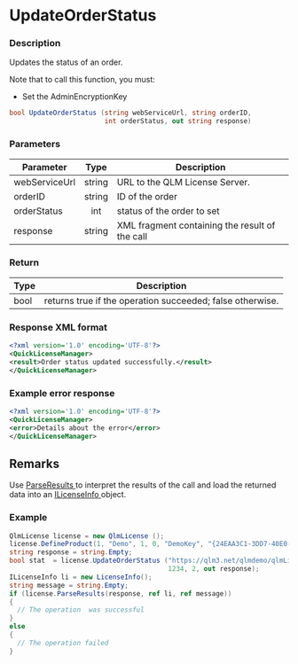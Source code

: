 # UpdateOrderStatus

### Description

Updates the status of an order.

Note that to call this function, you must:

* Set the AdminEncryptionKey

```c#
bool UpdateOrderStatus (string webServiceUrl, string orderID, 
                        int orderStatus, out string response)
```

### Parameters

| Parameter     |  Type  | Description                                    |
| ------------- | :----: | ---------------------------------------------- |
| webServiceUrl | string | URL to the QLM License Server.                 |
| orderID       | string | ID of the order                                |
| orderStatus   |   int  | status of the order to set                     |
| response      | string | XML fragment containing the result of the call |

### Return

| Type | Description                                               |
| ---- | --------------------------------------------------------- |
| bool | returns true if the operation succeeded; false otherwise. |

### Response XML format

```xml
<?xml version='1.0' encoding='UTF-8'?>
<QuickLicenseManager>
<result>Order status updated successfully.</result>
</QuickLicenseManager>
```

### Example error response

```xml
<?xml version='1.0' encoding='UTF-8'?>
<QuickLicenseManager>
<error>Details about the error</error>
</QuickLicenseManager>
```

## Remarks

Use [ParseResults ](https://soraco.readme.io/reference/parseresults)to interpret the results of the call and load the returned data into an [ILicenseInfo ](https://soraco.readme.io/reference/ilicenseinfo)object.

### Example

```c#
QlmLicense license = new QlmLicense ();
license.DefineProduct(1, "Demo", 1, 0, "DemoKey", "{24EAA3C1-3DD7-40E0-AEA3-D20AA17A6005}");
string response = string.Empty;
bool stat  = license.UpdateOrderStatus ("https://qlm3.net/qlmdemo/qlmLicenseServer/qlmservice.asmx", 
                                        1234, 2, out response);
ILicenseInfo li = new LicenseInfo();
string message = string.Empty;
if (license.ParseResults(response, ref li, ref message))
{
  // The operation  was successful	
}
else
{
  // The operation failed
}

```
